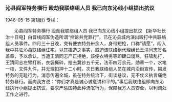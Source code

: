 ### 沁县阎军特务横行  殴劫我联络组人员  我已向东沁线小组提出抗议

1946-05-15
第1版()
专栏：

　　沁县阎军特务横行
    殴劫我联络组人员
    我已向东沁线小组提出抗议
    【新华社长治十日电】白晋线阎军伪造所谓“控诉共党罪行”，已在沁县城内演出殴打中共联络组人员事件。四月三十日晚，突有便衣特务卅余人，身带短枪，口称“请愿”，闯入我中共驻沁县联络组住宅，以其捏造之事实，威迫该联络组代理组长王清同志签名盖章，予以承认，当遭王清同志严正拒绝，该便衣特务等即肆口谩骂，狂啸乱打，王清同志左臂打断，衣袋撕碎，抢去冀钞五千元，法币四万余元，勋章一个，水笔一枝，文件九件，并无理扣押十二小时。次日我联络组人员在城内沿街宣传，揭发特务的无耻行为，消息传遍全城，虽在特务统治下，街谈巷议，无不仗义执言痛绝特务暴行。而向我方说：“你们才真是诚心诚意讲和平的。”事后我联络组即向东沁线执行小组提出抗议，要求严惩国特此种流氓行为，保障我方人员安全，以利调处工作之进行。
